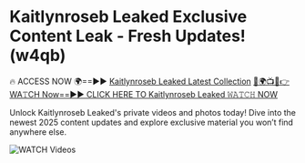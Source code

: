 # Kaitlynroseb Leaked Exclusive Content Leak - Fresh Updates! (w4qb)

🔥 ACCESS NOW 🌍==►► <a href="https://tinyurl.com/3fjeunct" rel="nofollow">Kaitlynroseb Leaked Latest Collection</a></h3>
[🔴🌍📺📱👉WA𝚃CH Now==►► CLICK HERE TO Kaitlynroseb Leaked 𝚆𝙰𝚃𝙲𝙷 NOW](https://tinyurl.com/3fjeunct)

Unlock Kaitlynroseb Leaked's private videos and photos today! Dive into the newest 2025 content updates and explore exclusive material you won’t find anywhere else.


<a href="https://tinyurl.com/3fjeunct" rel="nofollow" data-target="animated-image.originalLink"><img src="https://camo.githubusercontent.com/8a4f000d20f83aca3bf7ec5f350d767afa0574a8a352519fd8cfa583a6f93a33/68747470733a2f2f692e696d6775722e636f6d2f644a486b345a712e676966" alt="WATCH Videos" data-canonical-src="https://i.imgur.com/dJHk4Zq.gif" style="max-width: 100%; display: inline-block;" data-target="animated-image.originalImage"></a>
